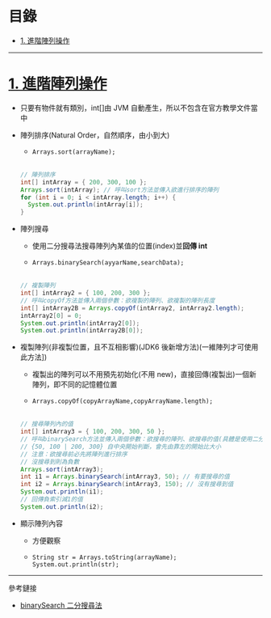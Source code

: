 <h1 id="top">目錄</h1>

- [1. 進階陣列操作](#s1)

---

# <a id="s1" class="md-title" href="#top">1. 進階陣列操作</a>

- 只要有物件就有類別，int[]由 JVM 自動產生，所以不包含在官方教學文件當中

- 陣列排序(Natural Order，自然順序，由小到大)

  - `Arrays.sort(arrayName);`<br><br>

  ```java
  // 陣列排序
  int[] intArray = { 200, 300, 100 };
  Arrays.sort(intArray); // 呼叫sort方法並傳入欲進行排序的陣列
  for (int i = 0; i < intArray.length; i++) {
    System.out.println(intArray[i]);
  }
  ```

- 陣列搜尋

  - 使用二分搜尋法搜尋陣列內某值的位置(index)並**回傳 int**

  - `Arrays.binarySearch(ayyarName,searchData);`<br><br>

  ```java
  // 複製陣列
  int[] intArray2 = { 100, 200, 300 };
  // 呼叫copyOf方法並傳入兩個參數：欲複製的陣列、欲複製的陣列長度
  int[] intArray2B = Arrays.copyOf(intArray2, intArray2.length);
  intArray2[0] = 0;
  System.out.println(intArray2[0]);
  System.out.println(intArray2B[0]);
  ```

- 複製陣列(非複製位置，且不互相影響)(JDK6 後新增方法)(一維陣列才可使用此方法])

  - 複製出的陣列可以不用預先初始化(不用 new)，直接回傳(複製出)一個新陣列，即不同的記憶體位置

  - `Arrays.copyOf(copyArrayName,copyArrayName.length);`<br><br>

  ```java
  // 搜尋陣列內的值
  int[] intArray3 = { 100, 200, 300, 50 };
  // 呼叫binarySearch方法並傳入兩個參數：欲搜尋的陣列、欲搜尋的值(具體是使用二分搜尋法)
  // {50, 100 | 200, 300} 自中央開始判斷，會先由靠左的開始比大小
  // 注意：欲搜尋前必先將陣列進行排序
  // 沒搜尋到則為負數
  Arrays.sort(intArray3);
  int i1 = Arrays.binarySearch(intArray3, 50); // 有要搜尋的值
  int i2 = Arrays.binarySearch(intArray3, 150); // 沒有搜尋到值
  System.out.println(i1);
  // 回傳負索引減1的值
  System.out.println(i2);
  ```

- 顯示陣列內容

  - 方便觀察

  - `String str = Arrays.toString(arrayName);`
    `System.out.println(str);`

---

參考鏈接

- [binarySearch 二分搜尋法](https://openhome.cc/Gossip/AlgorithmGossip/BinarySearch.htm)
